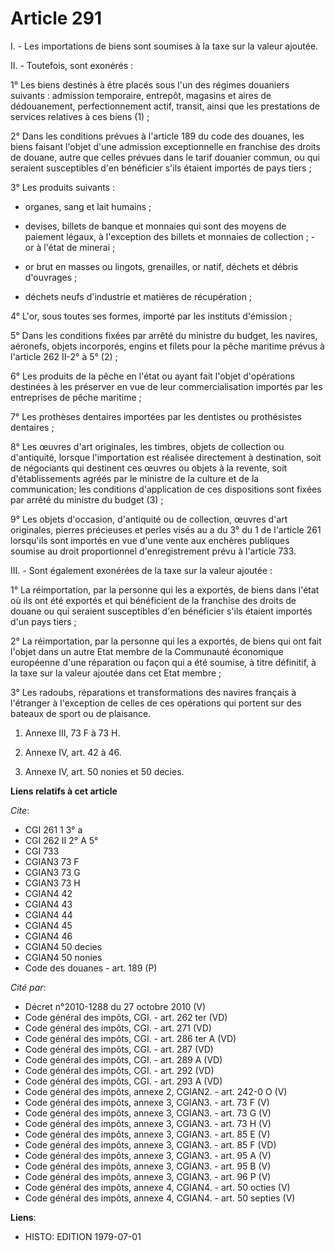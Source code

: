 # Article 291

I. - Les importations de biens sont soumises à la taxe sur la valeur ajoutée.

II. - Toutefois, sont exonérés :

1° Les biens destinés à être placés sous l'un des régimes douaniers suivants : admission temporaire, entrepôt, magasins et
aires de dédouanement, perfectionnement actif, transit, ainsi que les prestations de services relatives à ces biens (1) ;

2° Dans les conditions prévues à l'article 189 du code des douanes, les biens faisant l'objet d'une admission exceptionnelle
en franchise des droits de douane, autre que celles prévues dans le tarif douanier commun, ou qui seraient susceptibles d'en
bénéficier s'ils étaient importés de pays tiers ;

3° Les produits suivants :

- organes, sang et lait humains ;

- devises, billets de banque et monnaies qui sont des moyens de paiement légaux, à l'exception des billets et monnaies de
collection ; - or à l'état de minerai ;

- or brut en masses ou lingots, grenailles, or natif, déchets et débris d'ouvrages ;

- déchets neufs d'industrie et matières de récupération ;

4° L'or, sous toutes ses formes, importé par les instituts d'émission ;

5° Dans les conditions fixées par arrêté du ministre du budget, les navires, aéronefs, objets incorporés, engins et filets
pour la pêche maritime prévus à l'article 262 II-2° à 5° (2) ;

6° Les produits de la pêche en l'état ou ayant fait l'objet d'opérations destinées à les préserver en vue de leur
commercialisation importés par les entreprises de pêche maritime ;

7° Les prothèses dentaires importées par les dentistes ou prothésistes dentaires ;

8° Les œuvres d'art originales, les timbres, objets de collection ou d'antiquité, lorsque l'importation est réalisée
directement à destination, soit de négociants qui destinent ces œuvres ou objets à la revente, soit d'établissements agréés
par le ministre de la culture et de la communication; les conditions d'application de ces dispositions sont fixées par arrêté
du ministre du budget (3) ;

9° Les objets d'occasion, d'antiquité ou de collection, œuvres d'art originales, pierres précieuses et perles visés au a du
3° du 1 de l'article 261 lorsqu'ils sont importés en vue d'une vente aux enchères publiques soumise au droit proportionnel
d'enregistrement prévu à l'article 733.

III. - Sont également exonérées de la taxe sur la valeur ajoutée :

1° La réimportation, par la personne qui les a exportés, de biens dans l'état où ils ont été exportés et qui bénéficient de
la franchise des droits de douane ou qui seraient susceptibles d'en bénéficier s'ils étaient importés d'un pays tiers ;

2° La réimportation, par la personne qui les a exportés, de biens qui ont fait l'objet dans un autre Etat membre de la
Communauté économique européenne d'une réparation ou façon qui a été soumise, à titre définitif, à la taxe sur la valeur
ajoutée dans cet Etat membre ;

3° Les radoubs, réparations et transformations des navires français à l'étranger à l'exception de celles de ces opérations
qui portent sur des bateaux de sport ou de plaisance.

1) Annexe III, 73 F à 73 H.

2) Annexe IV, art. 42 à 46.

3) Annexe IV, art. 50 nonies et 50 decies.

**Liens relatifs à cet article**

_Cite_:

  - CGI 261 1 3° a
  - CGI 262 II 2° A 5°
  - CGI 733
  - CGIAN3 73 F
  - CGIAN3 73 G
  - CGIAN3 73 H
  - CGIAN4 42
  - CGIAN4 43
  - CGIAN4 44
  - CGIAN4 45
  - CGIAN4 46
  - CGIAN4 50 decies
  - CGIAN4 50 nonies
  - Code des douanes - art. 189 (P)

_Cité par_:

  - Décret n°2010-1288 du 27 octobre 2010 (V)
  - Code général des impôts, CGI. - art. 262 ter (VD)
  - Code général des impôts, CGI. - art. 271 (VD)
  - Code général des impôts, CGI. - art. 286 ter A (VD)
  - Code général des impôts, CGI. - art. 287 (VD)
  - Code général des impôts, CGI. - art. 289 A (VD)
  - Code général des impôts, CGI. - art. 292 (VD)
  - Code général des impôts, CGI. - art. 293 A (VD)
  - Code général des impôts, annexe 2, CGIAN2. - art. 242-0 O (V)
  - Code général des impôts, annexe 3, CGIAN3. - art. 73 F (V)
  - Code général des impôts, annexe 3, CGIAN3. - art. 73 G (V)
  - Code général des impôts, annexe 3, CGIAN3. - art. 73 H (V)
  - Code général des impôts, annexe 3, CGIAN3. - art. 85 E (V)
  - Code général des impôts, annexe 3, CGIAN3. - art. 85 F (VD)
  - Code général des impôts, annexe 3, CGIAN3. - art. 95 A (V)
  - Code général des impôts, annexe 3, CGIAN3. - art. 95 B (V)
  - Code général des impôts, annexe 3, CGIAN3. - art. 96 P (V)
  - Code général des impôts, annexe 4, CGIAN4. - art. 50 octies (V)
  - Code général des impôts, annexe 4, CGIAN4. - art. 50 septies (V)

**Liens**:

  - HISTO: EDITION 1979-07-01
